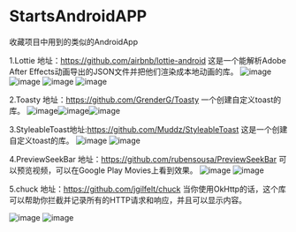 # StartsAndroidAPP
收藏项目中用到的类似的AndroidApp

1.Lottie
地址：https://github.com/airbnb/lottie-android
这是一个能解析Adobe After Effects动画导出的JSON文件并把他们渲染成本地动画的库。
![image](https://github.com/airbnb/lottie-android/blob/master/gifs/Example1.gif)
![image](https://github.com/airbnb/lottie-android/blob/master/gifs/Example2.gif)
![image](https://github.com/airbnb/lottie-android/blob/master/gifs/Example3.gif)
![image](https://github.com/airbnb/lottie-android/blob/master/gifs/Example4.gif)

2.Toasty
地址：https://github.com/GrenderG/Toasty
一个创建自定义toast的库。
![image](https://raw.githubusercontent.com/GrenderG/Toasty/master/art/scr1.png)![image](https://raw.githubusercontent.com/GrenderG/Toasty/master/art/scr2.png)![image](https://raw.githubusercontent.com/GrenderG/Toasty/master/art/scr3.png)


3.StyleableToast地址:https://github.com/Muddz/StyleableToast
这是一个创建自定义toast的库。
![image](https://github.com/Muddz/StyleableToast/blob/master/showcase.png)
![image](https://camo.githubusercontent.com/a7edeb11d67c6192d90506df396258597ca84951/68747470733a2f2f6d656469612e67697068792e636f6d2f6d656469612f686f7136366e614a516b4543492f67697068792e676966)

4.PreviewSeekBar
地址：https://github.com/rubensousa/PreviewSeekBar
可以预览视频，可以在Google Play Movies上看到效果。
![image](https://github.com/rubensousa/PreviewSeekBar/blob/master/screenshots/playmovies.gif)
![image](https://github.com/rubensousa/PreviewSeekBar/blob/master/screenshots/sample.gif)


5.chuck 地址：https://github.com/jgilfelt/chuck
当你使用OkHttp的话，这个库可以帮助你拦截并记录所有的HTTP请求和响应，并且可以显示内容。

![image](https://github.com/jgilfelt/chuck/blob/master/assets/chuck.gif)
![image](https://github.com/jgilfelt/chuck/blob/master/assets/multiwindow.gif)
